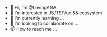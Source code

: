 - 👋 Hi, I’m @LovingANA
- 👀 I’m interested in JS/TS/Vue && ecosystem
- 🌱 I’m currently learning ...
- 💞️ I’m looking to collaborate on ...
- 📫 How to reach me ...

<!---
LovingANA/LovingANA is a ✨ special ✨ repository because its `README.md` (this file) appears on your GitHub profile.
You can click the Preview link to take a look at your changes.
--->
